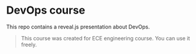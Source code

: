 # DevOps course

This repo contains a reveal.js presentation about DevOps.

> This course was created for ECE engineering course. You can use it freely.
